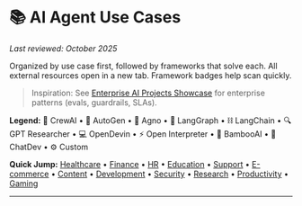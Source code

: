 # 📚 AI Agent Use Cases

_Last reviewed: October 2025_

Organized by use case first, followed by frameworks that solve each. All external resources open in a new tab. Framework badges help scan quickly.

> Inspiration: See [Enterprise AI Projects Showcase](ideas/enterprise-ai-projects-showcase.md) for enterprise patterns (evals, guardrails, SLAs).

**Legend:** 🏢 CrewAI • 🤖 AutoGen • 🧠 Agno • 🔗 LangGraph • ⛓️ LangChain • 🔍 GPT Researcher • 💻 OpenDevin • ⚡ Open Interpreter • 🎋 BambooAI • 👥 ChatDev • ⚙️ Custom

**Quick Jump:** [Healthcare](#-healthcare--medical) • [Finance](#-finance--trading) • [HR](#-hr--recruitment) • [Education](#-education--learning) • [Support](#-support--communication) • [E-commerce](#-e-commerce--retail) • [Content](#-content--media) • [Development](#-development--technical) • [Security](#-cybersecurity--risk) • [Research](#-data-analysis--research) • [Productivity](#-workflow--productivity) • [Gaming](#-gaming--entertainment)

---
